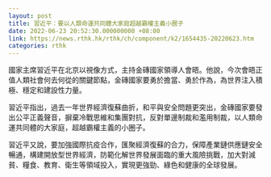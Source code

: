 ```yaml
---
layout: post
title: 習近平：要以人類命運共同體大家庭超越霸權主義小圈子
date: 2022-06-23 20:52:30.000000000 +08:00
link: https://news.rthk.hk/rthk/ch/component/k2/1654435-20220623.htm
categories: rthk
---
```


國家主席習近平在北京以視像方式，主持金磚國家領導人會晤。他說，今次會晤正值人類社會何去何從的關鍵節點，金磚國家要勇於擔當、勇於作為，為世界注入積極、穩定和建設性力量。

習近平指出，過去一年世界經濟復蘇曲折，和平與安全問題更突出，金磚國家要發出公平正義聲音，摒棄冷戰思維和集團對抗，反對單邊制裁和濫用制裁，以人類命運共同體的大家庭，超越霸權主義的小圈子。

習近平又說，要加強國際抗疫合作，匯聚經濟復蘇的合力，保障產業鏈供應鏈安全暢通，構建開放型世界經濟，防範化解世界發展面臨的重大風險挑戰，加大對減貧、糧食、教育、衛生等領域投入，實現更強勁、綠色和健康的全球發展。
